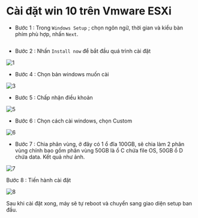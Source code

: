 # Cài đặt win 10 trên Vmware ESXi

* Bước 1 : Trong `Windows Setup` ; chọn ngôn ngữ, thời gian và kiểu bàn phím phù hợp, nhấn `Next`.

![]()

* Bước 2 : Nhấn `Install now` để bắt đầu quá trình cài đặt

![1]()

* Bước 4 : Chọn bản windows muốn cài

![3]()

* Bước 5 : Chấp nhận điều khoản

![5]()

* Bước 6 : Chọn cách cài windows, chọn Custom

![6]()

* Bước 7 : Chia phân vùng, ở đây có 1 ổ đĩa 100GB, sẽ chia làm 2 phân vùng chính bao gồm phân vùng 50GB là ổ C chứa file OS, 50GB ổ D chứa data.
Kết quả như ảnh.

![7]()

Bước 8 : Tiến hành cài đặt

![8]()



Sau khi cài đặt xong, máy sẽ tự reboot và chuyển sang giao diện setup ban đầu. 
